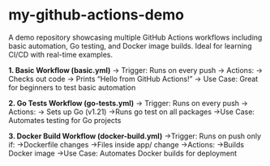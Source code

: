 # my-github-actions-demo
A demo repository showcasing multiple GitHub Actions workflows including basic automation, Go testing, and Docker image builds. Ideal for learning CI/CD with real-time examples.

**1. Basic Workflow (basic.yml)**
-> Trigger: Runs on every push
-> Actions:
-> Checks out code
-> Prints “Hello from GitHub Actions!”
-> Use Case: Great for beginners to test basic automation


**2. Go Tests Workflow (go-tests.yml)**
-> Trigger: Runs on every push
-> Actions:
-> Sets up Go (v1.21)
->Runs go test on all packages
->Use Case: Automates testing for Go projects


**3. Docker Build Workflow (docker-build.yml)**
->Trigger: Runs on push only if:
->Dockerfile changes
->Files inside app/ change
->Actions:
->Builds Docker image
->Use Case: Automates Docker builds for deployment
